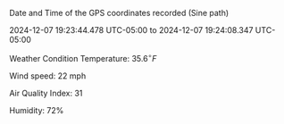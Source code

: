 Date and Time of the GPS coordinates recorded (Sine path)

2024-12-07 19:23:44.478 UTC-05:00 to 2024-12-07 19:24:08.347 UTC-05:00

Weather Condition
Temperature: $\displaystyle{35.6}^{\circ}{F}$

Wind speed: 22 mph

Air Quality Index: 31

Humidity: 72%
